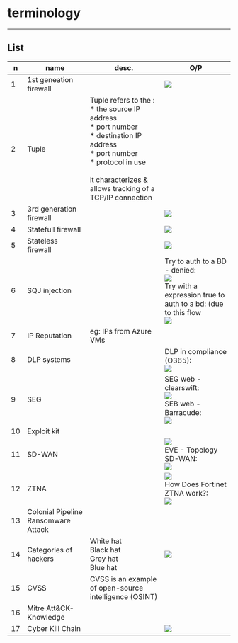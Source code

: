 # terminology

---

## List
|n|name|desc.|O/P|
|-|----|-----|----|
|1|1st geneation firewall||<img src="https://i.imgur.com/sQuf6ql.png">|
|2|Tuple|Tuple refers to the :<br/>* the source IP address<br/>* port number<br/>* destination IP address<br/>* port number<br/>* protocol in use<br/><br/>it characterizes & allows tracking of a TCP/IP connection
|3|3rd generation firewall||<img src="https://i.imgur.com/qC8WFBN.png">|
|4|Statefull firewall||<img src="https://i.imgur.com/bbnfI5p.png">|
|5|Stateless firewall||<img src="https://i.imgur.com/9uneQtX.png">|
|6|SQJ injection||Try to auth to a BD - denied:<br/><img src="https://i.imgur.com/Z6NpYgB.png"><br/>Try with a expression true to auth to a bd: (due to this flow<br/><img src="https://i.imgur.com/uo36uNX.png">|
|7|IP Reputation|eg: IPs from Azure VMs|
|8|DLP systems||DLP in compliance (O365):<br/><img src="https://i.imgur.com/AmUPKlV.png">|
|9|SEG||SEG web - clearswift:<br/><img src="https://i.imgur.com/qUmIlai.png"><br/>SEB web - Barracude:<br/><img src="https://i.imgur.com/lRSbtTb.png">|
|10|Exploit kit|
|11|SD-WAN||<img src="https://i.imgur.com/Dvkre2T.png"><br/>EVE - Topology SD-WAN:<br/><img src="https://i.imgur.com/bvg22gF.png">|
|12|ZTNA||<img src="https://i.imgur.com/wvO4Yr3.png"><br/>How Does Fortinet ZTNA work?:<br/><img src="https://i.imgur.com/41PxIfO.png">|
|13|Colonial Pipeline Ransomware Attack|
|14|Categories of hackers|White hat<br/>Black hat<br/>Grey hat<br/>Blue hat|<img src="https://i.imgur.com/dsaAut7.png">|
|15|CVSS|CVSS is an example of open-source intelligence (OSINT)|
|16|Mitre Att&CK-Knowledge|
|17|Cyber Kill Chain||<img src="https://i.imgur.com/UCJrI2o.png">|
